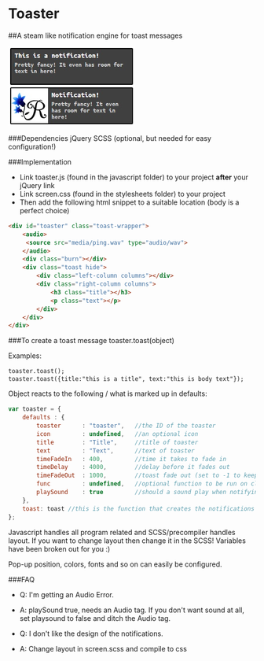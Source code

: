 # Toaster
##A steam like notification engine for toast messages

![alt text](https://raw.githubusercontent.com/Rosefalk/Toaster/master/media/toasts.jpg "default look, can be changed")

###Dependencies
jQuery
SCSS (optional, but needed for easy configuration!)

###Implementation

- Link  toaster.js (found in the javascript folder) to your project **after** your jQuery link
- Link screen.css (found in the stylesheets folder) to your project
- Then add the following html snippet to a suitable location (body is a perfect choice)

```html
<div id="toaster" class="toast-wrapper">
    <audio>
     <source src="media/ping.wav" type="audio/wav">
    </audio>
    <div class="burn"></div>
    <div class="toast hide">
        <div class="left-column columns"></div>
        <div class="right-column columns">
            <h3 class="title"></h3>
            <p class="text"></p>
        </div>
    </div>
</div>
```

###To create a toast message
toaster.toast(object)

Examples:

    toaster.toast();
    toaster.toast({title:"this is a title", text:"this is body text"});

Object reacts to the following / what is marked up in defaults:
```javascript
var toaster = {
    defaults : {
        toaster      : "toaster",   //the ID of the toaster
        icon         : undefined,   //an optional icon
        title        : "Title",     //title of toaster
        text         : "Text",      //text of toaster
        timeFadeIn   : 400,         //time it takes to fade in
        timeDelay    : 4000,        //delay before it fades out
        timeFadeOut  : 1000,        //toast fade out (set to -1 to keep toasts from fading out)
        func         : undefined,   //optional function to be run on click, first parameter is the html object
        playSound    : true         //should a sound play when notifying?
    },
    toast: toast //this is the function that creates the notifications
};
```
Javascript handles all program related and SCSS/precompiler handles layout.
If you want to change layout then change it in the SCSS! Variables have been
broken out for you :)

Pop-up position, colors, fonts and so on can easily be configured.

###FAQ

- Q: I'm getting an Audio Error.
- A: playSound true, needs an Audio tag. If you don't want sound at all, set playsound to false and ditch the Audio tag.

- Q: I don't like the design of the notifications.
- A: Change layout in screen.scss and compile to css
